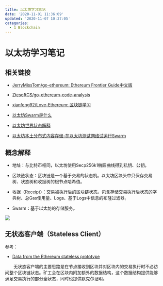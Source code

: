 ```yaml
---
title: 以太坊学习笔记
date: '2020-11-01 11:36:09'
updated: '2020-11-07 10:37:05'
categories:
  - 1 Blockchain
---
```

# 以太坊学习笔记

## 相关链接

- [JerryMissTom/go-ethereum: Ethereum Frontier Guide中文版](https://github.com/JerryMissTom/go-ethereum)

- [ZtesoftCS/go-ethereum-code-analysis](https://github.com/ZtesoftCS/go-ethereum-code-analysis)

- [xianfeng92/Love-Ethereum: 区块链学习](https://github.com/xianfeng92/Love-Ethereum)

- [以太坊Swarm是什么](https://ethereum.stackexchange.com/questions/375/what-is-swarm-and-what-is-it-used-for)

- [以太坊世界状态解释](https://ethfans.org/posts/diving-into-ethereums-world-state-part-1)

- [以太坊本土分布式内容存储-在以太坊测试网络试运行Swarm](https://ethfans.org/posts/getting-started-with-ethereum-s-swarm-on-the-testnet)

## 概念解释

- 地址：与比特币相同，以太坊使用Secp256k1椭圆曲线得到私钥、公钥。

- 区块链状态：区块链是一个基于交易的状态机。以太坊区块头中只保存交易树、状态树和收据树的根节点哈希值。

- 收据（Receipt）：交易被执行后的区块链状态。包含存储交易执行后状态的字典树、总Gas使用量、Logs、基于Logs中信息的布隆过滤器。

- Swarm：基于以太坊的存储服务。

![](https://raw.githubusercontent.com/furrybear/res/master/img/20190302100828.png)

## 无状态客户端（Stateless Client）

参考：

- [Data from the Ethereum stateless prototype](https://medium.com/@akhounov/data-from-the-ethereum-stateless-prototype-8c69479c8abc)

　　无状态客户端的主要思路是在节点接收到区块并对区块内的交易执行时不必访问整个区块链状态。矿工会在区块内附加额外的数据结构，这个数据结构提供能够满足交易执行的部分全状态，同时也提供默克尔证明。





